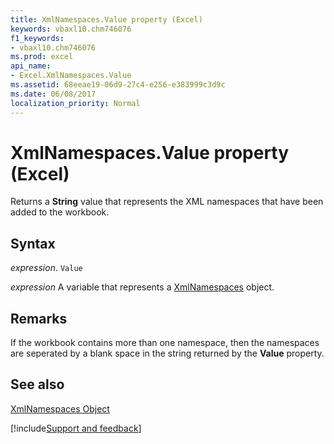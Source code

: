 ```yaml
---
title: XmlNamespaces.Value property (Excel)
keywords: vbaxl10.chm746076
f1_keywords:
- vbaxl10.chm746076
ms.prod: excel
api_name:
- Excel.XmlNamespaces.Value
ms.assetid: 68eeae19-06d9-27c4-e256-e383999c3d9c
ms.date: 06/08/2017
localization_priority: Normal
---
```



# XmlNamespaces.Value property (Excel)

Returns a  **String** value that represents the XML namespaces that have been added to the workbook.


## Syntax

_expression_. `Value`

_expression_ A variable that represents a [XmlNamespaces](./Excel.XmlNamespaces.md) object.


## Remarks

If the workbook contains more than one namespace, then the namespaces are seperated by a blank space in the string returned by the  **Value** property.


## See also


[XmlNamespaces Object](Excel.XmlNamespaces.md)

[!include[Support and feedback](~/includes/feedback-boilerplate.md)]